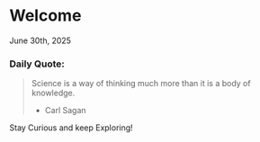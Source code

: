 # Welcome

June 30th, 2025

### Daily Quote:
> Science is a way of thinking much more than it is a body of knowledge.
> 	- Carl Sagan

Stay Curious and keep Exploring!
